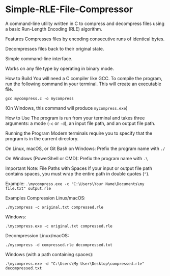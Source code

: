 # Simple-RLE-File-Compressor
A command-line utility written in C to compress and decompress files using a basic Run-Length Encoding (RLE) algorithm.

Features
Compresses files by encoding consecutive runs of identical bytes.

Decompresses files back to their original state.

Simple command-line interface.

Works on any file type by operating in binary mode.

How to Build
You will need a C compiler like GCC. To compile the program, run the following command in your terminal. This will create an executable file.

```gcc mycompress.c -o mycompress```

(On Windows, this command will produce ```mycompress.exe```)

How to Use
The program is run from your terminal and takes three arguments: a mode (```-c``` or ```-d```), an input file path, and an output file path.

Running the Program
Modern terminals require you to specify that the program is in the current directory.

On Linux, macOS, or Git Bash on Windows: Prefix the program name with ```./```

On Windows (PowerShell or CMD): Prefix the program name with ```.\```

Important Note: File Paths with Spaces
If your input or output file path contains spaces, you must wrap the entire path in double quotes (```"```).

Example: ```.\mycompress.exe -c "C:\Users\Your Name\Documents\my file.txt" output.rle```

Examples
Compression
Linux/macOS:

```./mycompress -c original.txt compressed.rle```

Windows:

```.\mycompress.exe -c original.txt compressed.rle```

Decompression
Linux/macOS:

```./mycompress -d compressed.rle decompressed.txt```

Windows (with a path containing spaces):

```.\mycompress.exe -d "C:\Users\My User\Desktop\compressed.rle" decompressed.txt```

